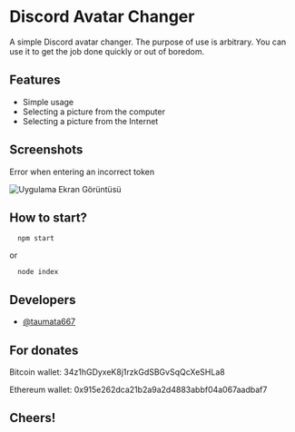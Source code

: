 
# Discord Avatar Changer

A simple Discord avatar changer. The purpose of use is arbitrary. You can use it to get the job done quickly or out of boredom.

## Features

- Simple usage
- Selecting a picture from the computer
- Selecting a picture from the Internet

  
## Screenshots

Error when entering an incorrect token

![Uygulama Ekran Görüntüsü](https://i.imgur.com/5spPjzE.png)

  ## How to start?

```
  npm start
```
or
```
  node index
```
## Developers

- [@taumata667](https://www.github.com/taumata667)

## For donates

Bitcoin wallet: 34z1hGDyxeK8j1rzkGdSBGvSqQcXeSHLa8

Ethereum wallet: 0x915e262dca21b2a9a2d4883abbf04a067aadbaf7

## Cheers!
